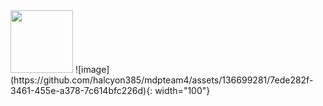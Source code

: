 <img src="https://github.com/halcyon385/mdpteam4/assets/136699281/e7e6b23c-c5ab-4963-be6b-f732e990a16f" width="100"/>
![image](https://github.com/halcyon385/mdpteam4/assets/136699281/7ede282f-3461-455e-a378-7c614bfc226d){: width="100"}
